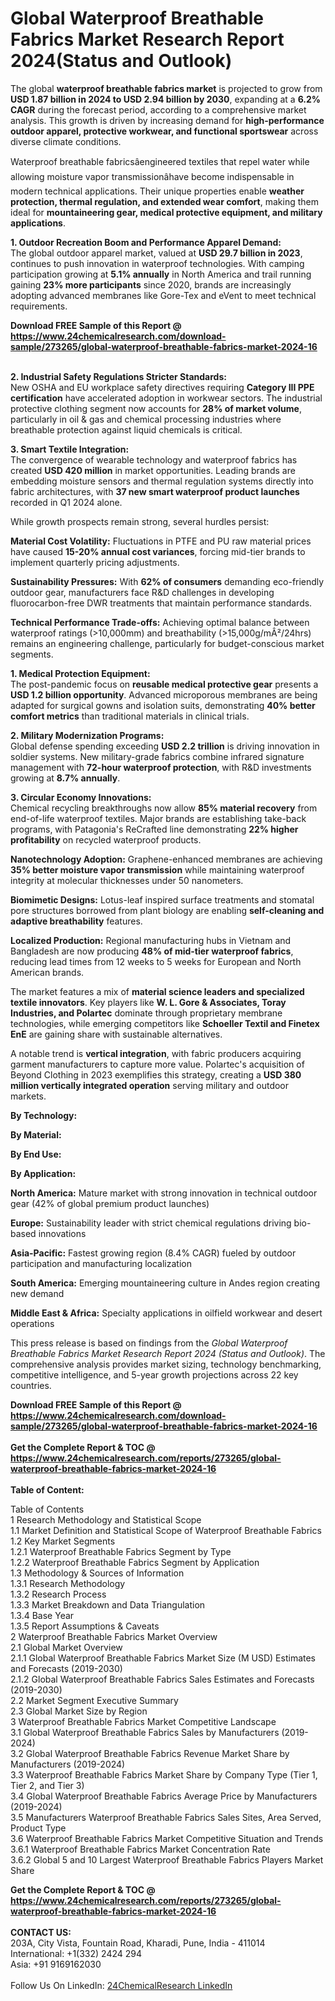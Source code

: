 <h1>Global Waterproof Breathable Fabrics Market Research Report 2024(Status and Outlook)</h1><p>The global <strong>waterproof breathable fabrics market</strong> is projected to grow from <strong>USD 1.87 billion in 2024 to USD 2.94 billion by 2030</strong>, expanding at a <strong>6.2% CAGR</strong> during the forecast period, according to a comprehensive market analysis. This growth is driven by increasing demand for <strong>high-performance outdoor apparel, protective workwear, and functional sportswear</strong> across diverse climate conditions.</p><p>Waterproof breathable fabricsâengineered textiles that repel water while allowing moisture vapor transmissionâhave become indispensable in modern technical applications. Their unique properties enable <strong>weather protection, thermal regulation, and extended wear comfort</strong>, making them ideal for <strong>mountaineering gear, medical protective equipment, and military applications</strong>.</p><p><strong>1. Outdoor Recreation Boom and Performance Apparel Demand:</strong><br>
The global outdoor apparel market, valued at <strong>USD 29.7 billion in 2023</strong>, continues to push innovation in waterproof technologies. With camping participation growing at <strong>5.1% annually</strong> in North America and trail running gaining <strong>23% more participants</strong> since 2020, brands are increasingly adopting advanced membranes like Gore-Tex and eVent to meet technical requirements.</p><div><b>Download FREE Sample of this Report @ 
            <a href="https://www.24chemicalresearch.com/download-sample/273265/global-waterproof-breathable-fabrics-market-2024-16">
            https://www.24chemicalresearch.com/download-sample/273265/global-waterproof-breathable-fabrics-market-2024-16</a></b></div><br><p><strong>2. Industrial Safety Regulations Stricter Standards:</strong><br>
New OSHA and EU workplace safety directives requiring <strong>Category III PPE certification</strong> have accelerated adoption in workwear sectors. The industrial protective clothing segment now accounts for <strong>28% of market volume</strong>, particularly in oil &amp; gas and chemical processing industries where breathable protection against liquid chemicals is critical.</p><p><strong>3. Smart Textile Integration:</strong><br>
The convergence of wearable technology and waterproof fabrics has created <strong>USD 420 million</strong> in market opportunities. Leading brands are embedding moisture sensors and thermal regulation systems directly into fabric architectures, with <strong>37 new smart waterproof product launches</strong> recorded in Q1 2024 alone.</p><p>While growth prospects remain strong, several hurdles persist:</p><p><strong>Material Cost Volatility:</strong> Fluctuations in PTFE and PU raw material prices have caused <strong>15-20% annual cost variances</strong>, forcing mid-tier brands to implement quarterly pricing adjustments.</p><p><strong>Sustainability Pressures:</strong> With <strong>62% of consumers</strong> demanding eco-friendly outdoor gear, manufacturers face R&amp;D challenges in developing fluorocarbon-free DWR treatments that maintain performance standards.</p><p><strong>Technical Performance Trade-offs:</strong> Achieving optimal balance between waterproof ratings (&gt;10,000mm) and breathability (&gt;15,000g/mÂ²/24hrs) remains an engineering challenge, particularly for budget-conscious market segments.</p><p><strong>1. Medical Protection Equipment:</strong><br>
The post-pandemic focus on <strong>reusable medical protective gear</strong> presents a <strong>USD 1.2 billion opportunity</strong>. Advanced microporous membranes are being adapted for surgical gowns and isolation suits, demonstrating <strong>40% better comfort metrics</strong> than traditional materials in clinical trials.</p><p><strong>2. Military Modernization Programs:</strong><br>
Global defense spending exceeding <strong>USD 2.2 trillion</strong> is driving innovation in soldier systems. New military-grade fabrics combine infrared signature management with <strong>72-hour waterproof protection</strong>, with R&amp;D investments growing at <strong>8.7% annually</strong>.</p><p><strong>3. Circular Economy Innovations:</strong><br>
Chemical recycling breakthroughs now allow <strong>85% material recovery</strong> from end-of-life waterproof textiles. Major brands are establishing take-back programs, with Patagonia's ReCrafted line demonstrating <strong>22% higher profitability</strong> on recycled waterproof products.</p><p><strong>Nanotechnology Adoption:</strong> Graphene-enhanced membranes are achieving <strong>35% better moisture vapor transmission</strong> while maintaining waterproof integrity at molecular thicknesses under 50 nanometers.</p><p><strong>Biomimetic Designs:</strong> Lotus-leaf inspired surface treatments and stomatal pore structures borrowed from plant biology are enabling <strong>self-cleaning and adaptive breathability</strong> features.</p><p><strong>Localized Production:</strong> Regional manufacturing hubs in Vietnam and Bangladesh are now producing <strong>48% of mid-tier waterproof fabrics</strong>, reducing lead times from 12 weeks to 5 weeks for European and North American brands.</p><p>The market features a mix of <strong>material science leaders and specialized textile innovators</strong>. Key players like <strong>W. L. Gore &amp; Associates, Toray Industries, and Polartec</strong> dominate through proprietary membrane technologies, while emerging competitors like <strong>Schoeller Textil and Finetex EnE</strong> are gaining share with sustainable alternatives.</p><p>A notable trend is <strong>vertical integration</strong>, with fabric producers acquiring garment manufacturers to capture more value. Polartec's acquisition of Beyond Clothing in 2023 exemplifies this strategy, creating a <strong>USD 380 million vertically integrated operation</strong> serving military and outdoor markets.</p><p><strong>By Technology:</strong></p><p><strong>By Material:</strong></p><p><strong>By End Use:</strong></p><p><strong>By Application:</strong></p><p><strong>North America:</strong> Mature market with strong innovation in technical outdoor gear (42% of global premium product launches)</p><p><strong>Europe:</strong> Sustainability leader with strict chemical regulations driving bio-based innovations</p><p><strong>Asia-Pacific:</strong> Fastest growing region (8.4% CAGR) fueled by outdoor participation and manufacturing localization</p><p><strong>South America:</strong> Emerging mountaineering culture in Andes region creating new demand</p><p><strong>Middle East &amp; Africa:</strong> Specialty applications in oilfield workwear and desert operations</p><p>This press release is based on findings from the <em>Global Waterproof Breathable Fabrics Market Research Report 2024 (Status and Outlook)</em>. The comprehensive analysis provides market sizing, technology benchmarking, competitive intelligence, and 5-year growth projections across 22 key countries.</p><div><b>Download FREE Sample of this Report @ 
            <a href="https://www.24chemicalresearch.com/download-sample/273265/global-waterproof-breathable-fabrics-market-2024-16">
            https://www.24chemicalresearch.com/download-sample/273265/global-waterproof-breathable-fabrics-market-2024-16</a></b></div><br><div><b>Get the Complete Report & TOC @ 
            <a href="https://www.24chemicalresearch.com/reports/273265/global-waterproof-breathable-fabrics-market-2024-16">
            https://www.24chemicalresearch.com/reports/273265/global-waterproof-breathable-fabrics-market-2024-16</a></b></div><br>
            <b>Table of Content:</b><p>Table of Contents<br />
1 Research Methodology and Statistical Scope<br />
1.1 Market Definition and Statistical Scope of Waterproof Breathable Fabrics<br />
1.2 Key Market Segments<br />
1.2.1 Waterproof Breathable Fabrics Segment by Type<br />
1.2.2 Waterproof Breathable Fabrics Segment by Application<br />
1.3 Methodology & Sources of Information<br />
1.3.1 Research Methodology<br />
1.3.2 Research Process<br />
1.3.3 Market Breakdown and Data Triangulation<br />
1.3.4 Base Year<br />
1.3.5 Report Assumptions & Caveats<br />
2 Waterproof Breathable Fabrics Market Overview<br />
2.1 Global Market Overview<br />
2.1.1 Global Waterproof Breathable Fabrics Market Size (M USD) Estimates and Forecasts (2019-2030)<br />
2.1.2 Global Waterproof Breathable Fabrics Sales Estimates and Forecasts (2019-2030)<br />
2.2 Market Segment Executive Summary<br />
2.3 Global Market Size by Region<br />
3 Waterproof Breathable Fabrics Market Competitive Landscape<br />
3.1 Global Waterproof Breathable Fabrics Sales by Manufacturers (2019-2024)<br />
3.2 Global Waterproof Breathable Fabrics Revenue Market Share by Manufacturers (2019-2024)<br />
3.3 Waterproof Breathable Fabrics Market Share by Company Type (Tier 1, Tier 2, and Tier 3)<br />
3.4 Global Waterproof Breathable Fabrics Average Price by Manufacturers (2019-2024)<br />
3.5 Manufacturers Waterproof Breathable Fabrics Sales Sites, Area Served, Product Type<br />
3.6 Waterproof Breathable Fabrics Market Competitive Situation and Trends<br />
3.6.1 Waterproof Breathable Fabrics Market Concentration Rate<br />
3.6.2 Global 5 and 10 Largest Waterproof Breathable Fabrics Players Market Share </p><div><b>Get the Complete Report & TOC @ 
            <a href="https://www.24chemicalresearch.com/reports/273265/global-waterproof-breathable-fabrics-market-2024-16">
            https://www.24chemicalresearch.com/reports/273265/global-waterproof-breathable-fabrics-market-2024-16</a></b></div><br><b>CONTACT US:</b><br>
            203A, City Vista, Fountain Road, Kharadi, Pune, India - 411014<br>
            International: +1(332) 2424 294<br>
            Asia: +91 9169162030 <br><br>
            Follow Us On LinkedIn: <a href="https://www.linkedin.com/company/24chemicalresearch/">24ChemicalResearch LinkedIn</a>
